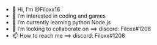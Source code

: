 - 👋 Hi, I’m @Filoxx16
- 👀 I’m interested in coding and games
- 🌱 I’m currently learning python Node.js 
- 💞️ I’m looking to collaborate on ==> discord: Filoxx#1208
- 📫 How to reach me ==> discord: Filoxx#1208

<!---
Filoxx16/Filoxx16 is a ✨ special ✨ repository because its `README.md` (this file) appears on your GitHub profile.
You can click the Preview link to take a look at your changes.
--->
